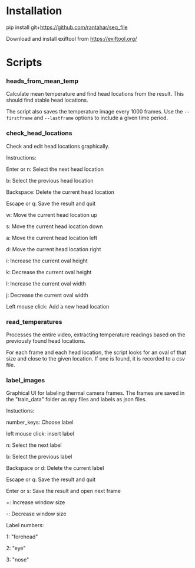
# Installation

pip install git+https://github.com/rantahar/seq_file

Download and install exiftool from https://exiftool.org/

# Scripts

### heads_from_mean_temp

Calculate mean temperature and find head locations from the result. This should find stable head locations.

The script also saves the temperature image every 1000 frames. Use the `--firstframe` and `--lastframe` options to include a given time period.

### check_head_locations

Check and edit head locations graphically.

Instructions: 

Enter or n: Select the next head location

b: Select the previous head location

Backspace: Delete the current head location

Escape or q: Save the result and quit

w: Move the current head location up

s: Move the current head location down

a: Move the current head location left

d: Move the current head location right

i: Increase the current oval height

k: Decrease the current oval height

l: Increase the current oval width

j: Decrease the current oval width

Left mouse click: Add a new head location

### read_temperatures

Processes the entire video, extracting temperature readings based on the previously found head locations.

For each frame and each head location, the script looks for an oval of that size and close to the given location. If one is found,
it is recorded to a csv file.


### label_images

Graphical UI for labeling thermal camera frames. The frames are saved in the "train_data" folder as npy files and labels as json files.

Instuctions:

number_keys: Choose label

left mouse click: insert label

n: Select the next label

b: Select the previous label

Backspace or d: Delete the current label

Escape or q: Save the result and quit

Enter or s: Save the result and open next frame

+: Increase window size

-: Decrease window size

Label numbers:

1: "forehead"

2: "eye"

3: "nose"

